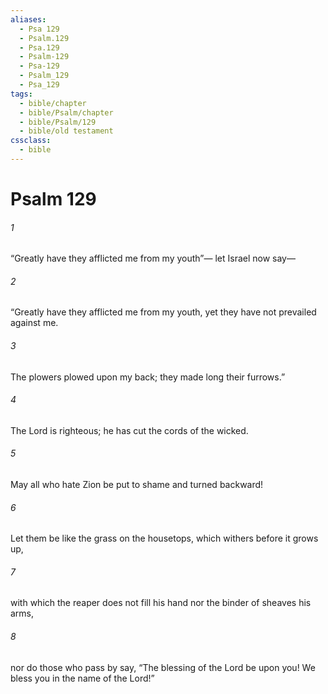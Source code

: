 ```yaml
---
aliases:
  - Psa 129
  - Psalm.129
  - Psa.129
  - Psalm-129
  - Psa-129
  - Psalm_129
  - Psa_129
tags:
  - bible/chapter
  - bible/Psalm/chapter
  - bible/Psalm/129
  - bible/old testament
cssclass:
  - bible
---
```


# Psalm 129

###### 1
“Greatly have they afflicted me from my youth”—   let Israel now say—
###### 2
“Greatly have they afflicted me from my youth,   yet they have not prevailed against me.
###### 3
The plowers plowed upon my back; they made long their furrows.”
###### 4
The Lord is righteous; he has cut the cords of the wicked.
###### 5
May all who hate Zion be put to shame and turned backward!
###### 6
Let them be like the grass on the housetops, which withers before it grows up,
###### 7
with which the reaper does not fill his hand nor the binder of sheaves his arms,
###### 8
nor do those who pass by say,   “The blessing of the Lord be upon you! We bless you in the name of the Lord!”


